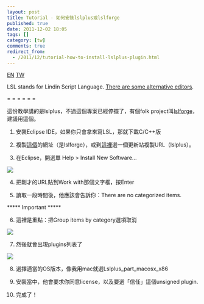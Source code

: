 ```yaml
---
layout: post
title: Tutorial - 如何安裝lslplus或lslforge
published: true
date: 2011-12-02 18:05
tags: []
category: [tw]
comments: true
redirect_from:
  - /2011/12/tutorial-how-to-install-lslplus-plugin.html
---
```


<a href="{% link _posts/2011-12-02-tutorial-how-to-install-lslplus-en.md %}" class="lang-btn">EN</a>
<a href="{% link _posts/2011-12-02-tutorial-how-to-install-lslplus.md %}" class="lang-btn lang-current">TW</a>

LSL stands for Lindin Script Language. [There are some alternative editors][1].

= = = = = =

這份教學講的是lslplus，不過這個專案已經停擺了，有個folk project叫[lslforge][2]，建議用這個。

1. 安裝Eclipse IDE，如果你只會拿來寫LSL，那就下載C/C++版

2. 複製[這個][2]的網址（是lslforge），或到[這裡][3]選一個更新站複製URL（lslplus）。

3. 在Eclipse，開選單 Help > Install New Software...


[![][4]][5]


4. 把剛才的URL貼到Work with那個文字框，按Enter

5. 讀取一段時間後，他應該會告訴你：There are no categorized items.

***** Important *****

6. 這裡是重點：把Group items by category選項取消

[![][6]][7]


7. 然後就會出現plugins列表了

[![][8]][9]


8. 選擇適當的OS版本，像我用mac就選Lslplus_part_macosx_x86

9. 安裝當中，他會要求你同意license，以及要選「信任」這個unsigned plugin.

10. 完成了！

[1]: http://wiki.secondlife.com/wiki/LSL_Alternate_Editors
[2]: http://code.google.com/p/lslforge/
[3]: http://lslplus.sourceforge.net/update-site-list.html
[4]: http://4.bp.blogspot.com/-_s-JZk7nW2o/Ttn09B03IQI/AAAAAAAAAk0/SXojj7kveFU/s400/step1.png
[5]: http://4.bp.blogspot.com/-_s-JZk7nW2o/Ttn09B03IQI/AAAAAAAAAk0/SXojj7kveFU/s1600/step1.png
[6]: http://2.bp.blogspot.com/-tx-nchxFKr4/Ttn0990XUWI/AAAAAAAAAk8/vD6Sk2xNRQg/s400/step2.png
[7]: http://2.bp.blogspot.com/-tx-nchxFKr4/Ttn0990XUWI/AAAAAAAAAk8/vD6Sk2xNRQg/s1600/step2.png
[8]: http://2.bp.blogspot.com/-o7RQT3ibBb8/Ttn0-7JHWuI/AAAAAAAAAlE/a-srkQ8AmWc/s400/step3.png
[9]: http://2.bp.blogspot.com/-o7RQT3ibBb8/Ttn0-7JHWuI/AAAAAAAAAlE/a-srkQ8AmWc/s1600/step3.png
